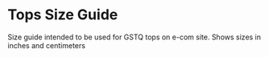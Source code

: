 # Tops Size Guide

Size guide intended to be used for GSTQ tops on e-com site. Shows sizes in inches and centimeters 